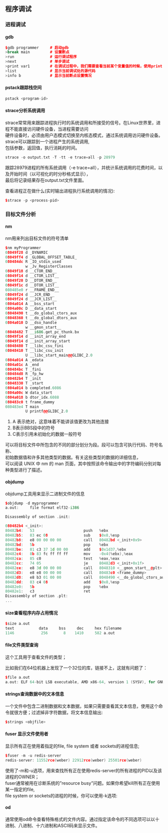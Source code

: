 ## 程序调试

### 进程调试

#### gdb
 ```C++
$gdb programmer     # 启动gdb
>break main         # 设置断点
>run                # 运行调试程序
>next               # 单步调试
>print var1         # 在调试过程中，我们需要查看当前某个变量值的时候，使用print 命令打印该值
>list               # 显示当前调试处的源代码
>info b             # 显示当前断点设置情况
 ```
#### pstack跟踪栈空间
 ```C++
 pstack <program-id>
 ```
#### strace分析系统调用
 strace常常用来跟踪进程执行时的系统调用和所接受的信号。在Linux世界里，进程不能直接访问硬件设备，当进程需要访问  
 硬件设备时，必须由用户态模式切换至内核态模式，通过系统调用访问硬件设备。strace可以跟踪到一个进程产生的系统调用,  
 包括参数，返回值，执行消耗的时间。  
 
 ```C++
 strace -o output.txt -T -tt -e trace=all -p 28979
 ```
 跟踪28979进程的所有系统调用（-e trace=all），并统计系统调用的花费时间，以及开始时间（以可视化的时分秒格式显示），  
 最后将记录结果存在output.txt文件里面。  

查看进程正在做什么(实时输出进程执行系统调用的情况):  

```C++
$strace -p <process-pid>
```

### 目标文件分析
#### nm
 nm用来列出目标文件的符号清单
```C++
$nm myProgrammer
08049f28 d _DYNAMIC
08049ff4 d _GLOBAL_OFFSET_TABLE_
080484dc R _IO_stdin_used
         w _Jv_RegisterClasses
08049f18 d __CTOR_END__
08049f14 d __CTOR_LIST__
08049f20 D __DTOR_END__
08049f1c d __DTOR_LIST__
080485e0 r __FRAME_END__
08049f24 d __JCR_END__
08049f24 d __JCR_LIST__
0804a014 A __bss_start
0804a00c D __data_start
08048490 t __do_global_ctors_aux
08048360 t __do_global_dtors_aux
0804a010 D __dso_handle
         w __gmon_start__
08048482 T __i686.get_pc_thunk.bx
08049f14 d __init_array_end
08049f14 d __init_array_start
08048480 T __libc_csu_fini
08048410 T __libc_csu_init
         U __libc_start_main@@GLIBC_2.0
0804a014 A _edata
0804a01c A _end
080484bc T _fini
080484d8 R _fp_hw
080482b4 T _init
08048330 T _start
0804a014 b completed.6086
0804a00c W data_start
0804a018 b dtor_idx.6088
080483c0 t frame_dummy
080483e4 T main
         U printf@@GLIBC_2.0
```
1. A 表示绝对，这意味着不能讲该值更改为其他连接
2. B表示BBS段中的符号
3. C表示引用未初始化的数据一般符号

可以将目标文件中所包含的不同的部分划分为段。段可以包含可执行代码、符号名称、  
初始数据值和许多其他类型的数据。有关这些类型的数据的详细信息，  
可以阅读 UNIX 中 nm 的 man 页面，其中按照该命令输出中的字符编码分别对每种类型进行了描述。  

#### objdump
 objdump工具用来显示二进制文件的信息
 ```C++
 $objdump -d myprogrammer
a.out:     file format elf32-i386

Disassembly of section .init:

080482b4 <_init>:
 80482b4:   53                      push   %ebx
 80482b5:   83 ec 08                sub    $0x8,%esp
 80482b8:   e8 00 00 00 00          call   80482bd <_init+0x9>
 80482bd:   5b                      pop    %ebx
 80482be:   81 c3 37 1d 00 00       add    $0x1d37,%ebx
 80482c4:   8b 83 fc ff ff ff       mov    -0x4(%ebx),%eax
 80482ca:   85 c0                   test   %eax,%eax
 80482cc:   74 05                   je     80482d3 <_init+0x1f>
 80482ce:   e8 3d 00 00 00          call   8048310 <__gmon_start__@plt>
 80482d3:   e8 e8 00 00 00          call   80483c0 <frame_dummy>
 80482d8:   e8 b3 01 00 00          call   8048490 <__do_global_ctors_aux>
 80482dd:   83 c4 08                add    $0x8,%esp
 80482e0:   5b                      pop    %ebx
 80482e1:   c3                      ret
Disassembly of section .plt:
...
 ```

#### size查看程序内存占用情况

```C++
$size a.out
text           data     bss     dec     hex filename
1146            256       8    1410     582 a.out
```

#### file文件类型查询
这个工具用于查看文件的类型；  

比如我们在64位机器上发现了一个32位的库，链接不上，这就有问题了：  

```C++
$file a.out
a.out: ELF 64-bit LSB executable, AMD x86-64, version 1 (SYSV), for GNU/Linux 2.6.9, dynamically linked (uses shared libs), for GNU/Linux 2.6.9, not stripped
```

#### strings查询数据中的文本信息

一个文件中包含二进制数据和文本数据，如果只需要查看其文本信息，使用这个命令就很方便；过滤掉非字符数据，将文本信息输出:  
```C++
$strings <objfile>
```

#### fuser 显示文件使用者
显示所有正在使用着指定的file, file system 或者 sockets的进程信息;  
```C++
$fuser -m -u redis-server
redis-server: 11552rce(weber) 22912rce(weber) 25501rce(weber)
```
使用了-m和-u选项，用来查找所有正在使用redis-server的所有进程的PID以及该进程的OWNER；  
fuser通常被用在诊断系统的”resource busy”问题。如果你希望kill所有正在使用某一指定的file,  
 file system or sockets的进程的时候，你可以使用-k选项:  

 
#### od
通常使用od命令查看特殊格式的文件内容。通过指定该命令的不同选项可以以十进制、八进制、十六进制和ASCII码来显示文件。  



